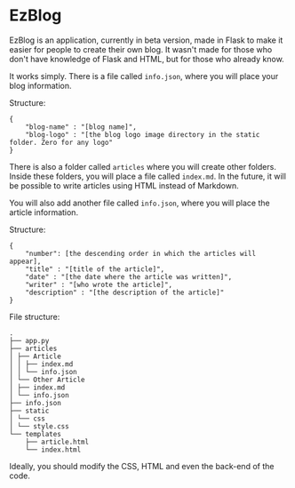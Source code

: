 # EzBlog
EzBlog is an application, currently in beta version, made in Flask to make it easier for people to create their own blog. It wasn't made for those who don't have knowledge of Flask and HTML, but for those who already know.

It works simply. There is a file called `info.json`, where you will place your blog information.

Structure:

```
{
    "blog-name" : "[blog name]",
    "blog-logo" : "[the blog logo image directory in the static folder. Zero for any logo"
}
```

There is also a folder called `articles` where you will create other folders. Inside these folders, you will place a file called `index.md`. In the future, it will be possible to write articles using HTML instead of Markdown.

You will also add another file called `info.json`, where you will place the article information.

Structure:

```
{
    "number": [the descending order in which the articles will appear],
    "title" : "[title of the article]",
    "date" : "[the date where the article was written]",
    "writer" : "[who wrote the article]",
    "description" : "[the description of the article]"
}
```

File structure:

```
.
├── app.py
├── articles
│ ├── Article
│ │ ├── index.md
│ │ └── info.json
│ └── Other Article
│ ├── index.md
│ └── info.json
├── info.json
├── static
│ └── css
│ └── style.css
└── templates
    ├── article.html
    └── index.html
```

Ideally, you should modify the CSS, HTML and even the back-end of the code.
